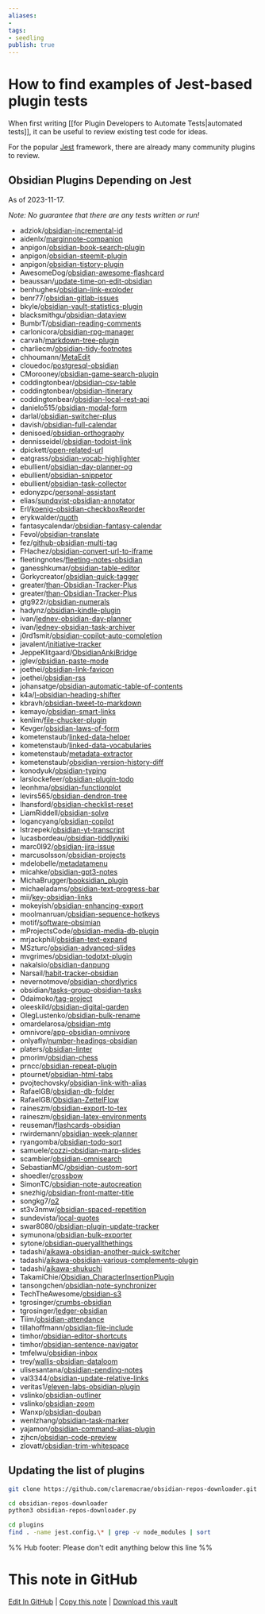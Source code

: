 ```yaml
---
aliases: 
- 
tags:
- seedling
publish: true
---
```


# How to find examples of Jest-based plugin tests

When first writing [[for Plugin Developers to Automate Tests|automated tests]], it can be useful to review existing test code for ideas.

For the popular [Jest](https://jestjs.io) framework, there are already many community plugins to review.

## Obsidian Plugins Depending on Jest

As of 2023-11-17.

*Note: No guarantee that there are any tests written or run!*

- adziok/[obsidian-incremental-id](https://github.com/adziok/obsidian-incremental-id)
- aidenlx/[marginnote-companion](https://github.com/aidenlx/marginnote-companion)
- anpigon/[obsidian-book-search-plugin](https://github.com/anpigon/obsidian-book-search-plugin)
- anpigon/[obsidian-steemit-plugin](https://github.com/anpigon/obsidian-steemit-plugin)
- anpigon/[obsidian-tistory-plugin](https://github.com/anpigon/obsidian-tistory-plugin)
- AwesomeDog/[obsidian-awesome-flashcard](https://github.com/AwesomeDog/obsidian-awesome-flashcard)
- beaussan/[update-time-on-edit-obsidian](https://github.com/beaussan/update-time-on-edit-obsidian)
- benhughes/[obsidian-link-exploder](https://github.com/benhughes/obsidian-link-exploder)
- benr77/[obsidian-gitlab-issues](https://github.com/benr77/obsidian-gitlab-issues)
- bkyle/[obsidian-vault-statistics-plugin](https://github.com/bkyle/obsidian-vault-statistics-plugin)
- blacksmithgu/[obsidian-dataview](https://github.com/blacksmithgu/obsidian-dataview)
- BumbrT/[obsidian-reading-comments](https://github.com/BumbrT/obsidian-reading-comments)
- carlonicora/[obsidian-rpg-manager](https://github.com/carlonicora/obsidian-rpg-manager)
- carvah/[markdown-tree-plugin](https://github.com/carvah/markdown-tree-plugin)
- charliecm/[obsidian-tidy-footnotes](https://github.com/charliecm/obsidian-tidy-footnotes)
- chhoumann/[MetaEdit](https://github.com/chhoumann/MetaEdit)
- clouedoc/[postgresql-obsidian](https://github.com/clouedoc/postgresql-obsidian)
- CMorooney/[obsidian-game-search-plugin](https://github.com/CMorooney/obsidian-game-search-plugin)
- coddingtonbear/[obsidian-csv-table](https://github.com/coddingtonbear/obsidian-csv-table)
- coddingtonbear/[obsidian-itinerary](https://github.com/coddingtonbear/obsidian-itinerary)
- coddingtonbear/[obsidian-local-rest-api](https://github.com/coddingtonbear/obsidian-local-rest-api)
- danielo515/[obsidian-modal-form](https://github.com/danielo515/obsidian-modal-form)
- darlal/[obsidian-switcher-plus](https://github.com/darlal/obsidian-switcher-plus)
- davish/[obsidian-full-calendar](https://github.com/davish/obsidian-full-calendar)
- denisoed/[obsidian-orthography](https://github.com/denisoed/obsidian-orthography)
- dennisseidel/[obsidian-todoist-link](https://github.com/dennisseidel/obsidian-todoist-link)
- dpickett/[open-related-url](https://github.com/dpickett/open-related-url)
- eatgrass/[obsidian-vocab-highlighter](https://github.com/eatgrass/obsidian-vocab-highlighter)
- ebullient/[obsidian-day-planner-og](https://github.com/ebullient/obsidian-day-planner-og)
- ebullient/[obsidian-snippetor](https://github.com/ebullient/obsidian-snippetor)
- ebullient/[obsidian-task-collector](https://github.com/ebullient/obsidian-task-collector)
- edonyzpc/[personal-assistant](https://github.com/edonyzpc/personal-assistant)
- elias/[sundqvist-obsidian-annotator](https://github.com/elias/sundqvist-obsidian-annotator)
- Erl/[koenig-obsidian-checkboxReorder](https://github.com/Erl/koenig-obsidian-checkboxReorder)
- erykwalder/[quoth](https://github.com/erykwalder/quoth)
- fantasycalendar/[obsidian-fantasy-calendar](https://github.com/fantasycalendar/obsidian-fantasy-calendar)
- Fevol/[obsidian-translate](https://github.com/Fevol/obsidian-translate)
- fez/[github-obsidian-multi-tag](https://github.com/fez/github-obsidian-multi-tag)
- FHachez/[obsidian-convert-url-to-iframe](https://github.com/FHachez/obsidian-convert-url-to-iframe)
- fleetingnotes/[fleeting-notes-obsidian](https://github.com/fleetingnotes/fleeting-notes-obsidian)
- ganesshkumar/[obsidian-table-editor](https://github.com/ganesshkumar/obsidian-table-editor)
- Gorkycreator/[obsidian-quick-tagger](https://github.com/Gorkycreator/obsidian-quick-tagger)
- greater/[than-Obsidian-Tracker-Plus](https://github.com/greater/than-Obsidian-Tracker-Plus)
- greater/[than-Obsidian-Tracker-Plus](https://github.com/greater/than-Obsidian-Tracker-Plus)
- gtg922r/[obsidian-numerals](https://github.com/gtg922r/obsidian-numerals)
- hadynz/[obsidian-kindle-plugin](https://github.com/hadynz/obsidian-kindle-plugin)
- ivan/[lednev-obsidian-day-planner](https://github.com/ivan/lednev-obsidian-day-planner)
- ivan/[lednev-obsidian-task-archiver](https://github.com/ivan/lednev-obsidian-task-archiver)
- j0rd1smit/[obsidian-copilot-auto-completion](https://github.com/j0rd1smit/obsidian-copilot-auto-completion)
- javalent/[initiative-tracker](https://github.com/javalent/initiative-tracker)
- JeppeKlitgaard/[ObsidianAnkiBridge](https://github.com/JeppeKlitgaard/ObsidianAnkiBridge)
- jglev/[obsidian-paste-mode](https://github.com/jglev/obsidian-paste-mode)
- joethei/[obsidian-link-favicon](https://github.com/joethei/obsidian-link-favicon)
- joethei/[obsidian-rss](https://github.com/joethei/obsidian-rss)
- johansatge/[obsidian-automatic-table-of-contents](https://github.com/johansatge/obsidian-automatic-table-of-contents)
- k4a/[l-obsidian-heading-shifter](https://github.com/k4a/l-obsidian-heading-shifter)
- kbravh/[obsidian-tweet-to-markdown](https://github.com/kbravh/obsidian-tweet-to-markdown)
- kemayo/[obsidian-smart-links](https://github.com/kemayo/obsidian-smart-links)
- kenlim/[file-chucker-plugin](https://github.com/kenlim/file-chucker-plugin)
- Kevger/[obsidian-laws-of-form](https://github.com/Kevger/obsidian-laws-of-form)
- kometenstaub/[linked-data-helper](https://github.com/kometenstaub/linked-data-helper)
- kometenstaub/[linked-data-vocabularies](https://github.com/kometenstaub/linked-data-vocabularies)
- kometenstaub/[metadata-extractor](https://github.com/kometenstaub/metadata-extractor)
- kometenstaub/[obsidian-version-history-diff](https://github.com/kometenstaub/obsidian-version-history-diff)
- konodyuk/[obsidian-typing](https://github.com/konodyuk/obsidian-typing)
- larslockefeer/[obsidian-plugin-todo](https://github.com/larslockefeer/obsidian-plugin-todo)
- leonhma/[obsidian-functionplot](https://github.com/leonhma/obsidian-functionplot)
- levirs565/[obsidian-dendron-tree](https://github.com/levirs565/obsidian-dendron-tree)
- lhansford/[obsidian-checklist-reset](https://github.com/lhansford/obsidian-checklist-reset)
- LiamRiddell/[obsidian-solve](https://github.com/LiamRiddell/obsidian-solve)
- logancyang/[obsidian-copilot](https://github.com/logancyang/obsidian-copilot)
- lstrzepek/[obsidian-yt-transcript](https://github.com/lstrzepek/obsidian-yt-transcript)
- lucasbordeau/[obsidian-tiddlywiki](https://github.com/lucasbordeau/obsidian-tiddlywiki)
- marc0l92/[obsidian-jira-issue](https://github.com/marc0l92/obsidian-jira-issue)
- marcusolsson/[obsidian-projects](https://github.com/marcusolsson/obsidian-projects)
- mdelobelle/[metadatamenu](https://github.com/mdelobelle/metadatamenu)
- micahke/[obsidian-gpt3-notes](https://github.com/micahke/obsidian-gpt3-notes)
- MichaBrugger/[booksidian_plugin](https://github.com/MichaBrugger/booksidian_plugin)
- michaeladams/[obsidian-text-progress-bar](https://github.com/michaeladams/obsidian-text-progress-bar)
- mii/[key-obsidian-links](https://github.com/mii/key-obsidian-links)
- mokeyish/[obsidian-enhancing-export](https://github.com/mokeyish/obsidian-enhancing-export)
- moolmanruan/[obsidian-sequence-hotkeys](https://github.com/moolmanruan/obsidian-sequence-hotkeys)
- motif/[software-obsimian](https://github.com/motif/software-obsimian)
- mProjectsCode/[obsidian-media-db-plugin](https://github.com/mProjectsCode/obsidian-media-db-plugin)
- mrjackphil/[obsidian-text-expand](https://github.com/mrjackphil/obsidian-text-expand)
- MSzturc/[obsidian-advanced-slides](https://github.com/MSzturc/obsidian-advanced-slides)
- mvgrimes/[obsidian-todotxt-plugin](https://github.com/mvgrimes/obsidian-todotxt-plugin)
- nakalsio/[obsidian-danpung](https://github.com/nakalsio/obsidian-danpung)
- Narsail/[habit-tracker-obsidian](https://github.com/Narsail/habit-tracker-obsidian)
- nevernotmove/[obsidian-chordlyrics](https://github.com/nevernotmove/obsidian-chordlyrics)
- obsidian/[tasks-group-obsidian-tasks](https://github.com/obsidian/tasks-group-obsidian-tasks)
- Odaimoko/[tag-project](https://github.com/Odaimoko/tag-project)
- oleeskild/[obsidian-digital-garden](https://github.com/oleeskild/obsidian-digital-garden)
- OlegLustenko/[obsidian-bulk-rename](https://github.com/OlegLustenko/obsidian-bulk-rename)
- omardelarosa/[obsidian-mtg](https://github.com/omardelarosa/obsidian-mtg)
- omnivore/[app-obsidian-omnivore](https://github.com/omnivore/app-obsidian-omnivore)
- onlyafly/[number-headings-obsidian](https://github.com/onlyafly/number-headings-obsidian)
- platers/[obsidian-linter](https://github.com/platers/obsidian-linter)
- pmorim/[obsidian-chess](https://github.com/pmorim/obsidian-chess)
- prncc/[obsidian-repeat-plugin](https://github.com/prncc/obsidian-repeat-plugin)
- ptournet/[obsidian-html-tabs](https://github.com/ptournet/obsidian-html-tabs)
- pvojtechovsky/[obsidian-link-with-alias](https://github.com/pvojtechovsky/obsidian-link-with-alias)
- RafaelGB/[obsidian-db-folder](https://github.com/RafaelGB/obsidian-db-folder)
- RafaelGB/[Obsidian-ZettelFlow](https://github.com/RafaelGB/Obsidian-ZettelFlow)
- raineszm/[obsidian-export-to-tex](https://github.com/raineszm/obsidian-export-to-tex)
- raineszm/[obsidian-latex-environments](https://github.com/raineszm/obsidian-latex-environments)
- reuseman/[flashcards-obsidian](https://github.com/reuseman/flashcards-obsidian)
- rwirdemann/[obsidian-week-planner](https://github.com/rwirdemann/obsidian-week-planner)
- ryangomba/[obsidian-todo-sort](https://github.com/ryangomba/obsidian-todo-sort)
- samuele/[cozzi-obsidian-marp-slides](https://github.com/samuele/cozzi-obsidian-marp-slides)
- scambier/[obsidian-omnisearch](https://github.com/scambier/obsidian-omnisearch)
- SebastianMC/[obsidian-custom-sort](https://github.com/SebastianMC/obsidian-custom-sort)
- shoedler/[crossbow](https://github.com/shoedler/crossbow)
- SimonTC/[obsidian-note-autocreation](https://github.com/SimonTC/obsidian-note-autocreation)
- snezhig/[obsidian-front-matter-title](https://github.com/snezhig/obsidian-front-matter-title)
- songkg7/[o2](https://github.com/songkg7/o2)
- st3v3nmw/[obsidian-spaced-repetition](https://github.com/st3v3nmw/obsidian-spaced-repetition)
- sundevista/[local-quotes](https://github.com/sundevista/local-quotes)
- swar8080/[obsidian-plugin-update-tracker](https://github.com/swar8080/obsidian-plugin-update-tracker)
- symunona/[obsidian-bulk-exporter](https://github.com/symunona/obsidian-bulk-exporter)
- sytone/[obsidian-queryallthethings](https://github.com/sytone/obsidian-queryallthethings)
- tadashi/[aikawa-obsidian-another-quick-switcher](https://github.com/tadashi/aikawa-obsidian-another-quick-switcher)
- tadashi/[aikawa-obsidian-various-complements-plugin](https://github.com/tadashi/aikawa-obsidian-various-complements-plugin)
- tadashi/[aikawa-shukuchi](https://github.com/tadashi/aikawa-shukuchi)
- TakamiChie/[Obsidian_CharacterInsertionPlugin](https://github.com/TakamiChie/Obsidian_CharacterInsertionPlugin)
- tansongchen/[obsidian-note-synchronizer](https://github.com/tansongchen/obsidian-note-synchronizer)
- TechTheAwesome/[obsidian-s3](https://github.com/TechTheAwesome/obsidian-s3)
- tgrosinger/[crumbs-obsidian](https://github.com/tgrosinger/crumbs-obsidian)
- tgrosinger/[ledger-obsidian](https://github.com/tgrosinger/ledger-obsidian)
- Tiim/[obsidian-attendance](https://github.com/Tiim/obsidian-attendance)
- tillahoffmann/[obsidian-file-include](https://github.com/tillahoffmann/obsidian-file-include)
- timhor/[obsidian-editor-shortcuts](https://github.com/timhor/obsidian-editor-shortcuts)
- timhor/[obsidian-sentence-navigator](https://github.com/timhor/obsidian-sentence-navigator)
- tmfelwu/[obsidian-inbox](https://github.com/tmfelwu/obsidian-inbox)
- trey/[wallis-obsidian-dataloom](https://github.com/trey/wallis-obsidian-dataloom)
- ulisesantana/[obsidian-pending-notes](https://github.com/ulisesantana/obsidian-pending-notes)
- val3344/[obsidian-update-relative-links](https://github.com/val3344/obsidian-update-relative-links)
- veritas1/[eleven-labs-obsidian-plugin](https://github.com/veritas1/eleven-labs-obsidian-plugin)
- vslinko/[obsidian-outliner](https://github.com/vslinko/obsidian-outliner)
- vslinko/[obsidian-zoom](https://github.com/vslinko/obsidian-zoom)
- Wanxp/[obsidian-douban](https://github.com/Wanxp/obsidian-douban)
- wenlzhang/[obsidian-task-marker](https://github.com/wenlzhang/obsidian-task-marker)
- yajamon/[obsidian-command-alias-plugin](https://github.com/yajamon/obsidian-command-alias-plugin)
- zjhcn/[obsidian-code-preview](https://github.com/zjhcn/obsidian-code-preview)
- zlovatt/[obsidian-trim-whitespace](https://github.com/zlovatt/obsidian-trim-whitespace)


## Updating the list of plugins

```bash
git clone https://github.com/claremacrae/obsidian-repos-downloader.git

cd obsidian-repos-downloader
python3 obsidian-repos-downloader.py

cd plugins
find . -name jest.config.\* | grep -v node_modules | sort
```

<!--

Converting the console output to the links above

https:\/\/github\.com\/([^\/]+)\/([^ ]+) 

| [$1](https://github.com/$1) | [$2](https://github.com/$1/$2) |

| $1 | [$2](https://github.com/$1/$2) |

[$1/**$2**](https://github.com/$1/$2)



or with a py script:

with open('out.txt') as f:
    for line in f:
        ln=line[2:]        
        author=ln[:ln.find("-")]
        name=ln[ln.find("-") + 1:ln.find("/")]
        print(f"- {author}/[{name}](https://github.com/{author}/{name})")

-->

%% Hub footer: Please don't edit anything below this line %%

# This note in GitHub

<span class="git-footer">[Edit In GitHub](https://github.dev/obsidian-community/obsidian-hub/blob/main/04%20-%20Guides%2C%20Workflows%2C%20%26%20Courses/Guides/How%20to%20find%20examples%20of%20Jest-based%20plugin%20tests.md "git-hub-edit-note") | [Copy this note](https://raw.githubusercontent.com/obsidian-community/obsidian-hub/main/04%20-%20Guides%2C%20Workflows%2C%20%26%20Courses/Guides/How%20to%20find%20examples%20of%20Jest-based%20plugin%20tests.md "git-hub-copy-note") | [Download this vault](https://github.com/obsidian-community/obsidian-hub/archive/refs/heads/main.zip "git-hub-download-vault") </span>
